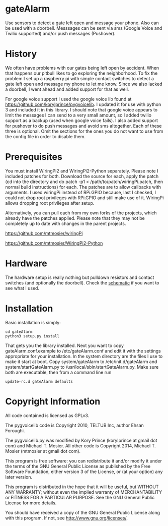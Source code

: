 gateAlarm
=========

Use sensors to detect a gate left open and message your phone.  Also can be used with a doorbell.  Messsages can be sent via sms (Google Voice and Twilio supported) and/or push messages (Pushover).


History
=======

We often have problems with our gates being left open by accident.  When that happens our pitbull likes to go exploring the neighborhood.  To fix the problem I set up a raspberry pi with simple contact switches to detect a gate left open and message my phone to let me know.  Since we also lacked a doorbell, I went ahead and added support for that as well.

For google voice support I used the google voice lib found at https://github.com/korylprince/pygvoicelib.  I updated it for use with python 3 and included it in this library.  I should note that google voice appears to limit the messages I can send to a very small amount, so I added twilio support as a backup (used when google voice fails).  I also added support for pushover to do push messages and avoid sms altogether.  Each of these three is optional.  Omit the sections for the ones you do not want to use from the config file in order to disable them.


Prerequisites
=============

You must install WiringPi2 and WiringPi2-Python separately.  Please note I included patches for both.  Download the source for each, apply the patch (cd into the directory and do patch -p1 < /path/to/patch/wiringPi.patch, then normal build instructions) for each.  The patches are to allow callbacks with arguments.  I used wiringPi instead of RPi.GPIO because, last I checked, I could not drop root privileges with RPi.GPIO and still make use of it.  WiringPi allows dropping root privileges after setup.

Alternatively, you can pull each from my own forks of the projects, which already have the patches applied.  Please note that they may not be completely up to date with changes in the parent projects.

https://github.com/mtmosier/wiringPi

https://github.com/mtmosier/WiringPi2-Python


Hardware
========

The hardware setup is really nothing but pulldown resistors and contact switches (and optionally the doorbell).  Check the [schematic](schematic.png) if you want to see what I used.


Installation
============

Basic installation is simply:

```
cd gateAlarm
python3 setup.py install
```

That gets you the library installed.  Next you want to copy gateAlarm.conf.example to /etc/gateAlarm.conf and edit it with the settings appropriate for your installation.  In the system directory are the files I use to make it start at boot.  Copy system/gateAlarm to /etc/init.d/gateAlarm and system/startGateAlarm.py to /usr/local/sbin/startGateAlarm.py.  Make sure both are executable, then from a command line run

```
update-rc.d gateAlarm defaults
```


Copyright Information
=====================

All code contained is licensed as GPLv3.

The pygvoicelib code is Copyright 2010, TELTUB Inc, author Ehsan Foroughi.

The pygvoicelib.py was modified by Kory Prince (korylprince at gmail dot com) and Michael T. Mosier.  All other code is Copyright 2014, Michael T. Mosier (mtmosier at gmail dot com).

This program is free software: you can redistribute it and/or modify it under the terms of the GNU General Public License as published by the Free Software Foundation, either version 3 of the License, or (at your option) any later version.

This program is distributed in the hope that it will be useful, but WITHOUT ANY WARRANTY; without even the implied warranty of MERCHANTABILITY or FITNESS FOR A PARTICULAR PURPOSE. See the GNU General Public License for more details.

You should have received a copy of the GNU General Public License along with this program. If not, see http://www.gnu.org/licenses/.

